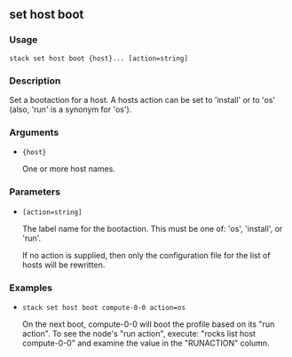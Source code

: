 ## set host boot

### Usage

`stack set host boot {host}... [action=string]`

### Description

Set a bootaction for a host. A hosts action can be set to 'install' 
	or to 'os' (also, 'run' is a synonym for 'os').

### Arguments

* `{host}`

   One or more host names.


### Parameters
* `[action=string]`

   The label name for the bootaction. This must be one of: 'os',
	'install', or 'run'.

	If no action is supplied, then only the configuration file for the
	list of hosts will be rewritten.

### Examples

* `stack set host boot compute-0-0 action=os`

   On the next boot, compute-0-0 will boot the profile based on its
	"run action". To see the node's "run action", execute:
	"rocks list host compute-0-0" and examine the value in the
	"RUNACTION" column.



